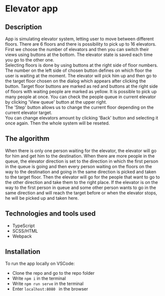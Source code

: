 # Elevator app
## Description
App is simulating elevator system, letting user to move between different floors. There are 6 floors and there is possibility to pick up to 16 elevators. First we choose the number of elevators and then you can switch their views using buttons at the bottom. The elevator state is saved each time you go to the other one. <br />
Selecting floors is done by using buttons at the right side of floor numbers. The number on the left side of chosen button defines on which floor the user is waiting at the moment. The elevator will pick him up and then go to the target floor chosen on the dialog which appears after clicking the button. Target floor buttons are marked as red and buttons at the right side of floors with waiting people are marked as yellow. It is possible to pick up many people at once. You can check the people queue in current elevator by clicking 'View queue' button at the upper right.<br /> 
The 'Step' button allows us to change the current floor depending on the current elevator target. <br />
You can change elevators amount by clicking 'Back' button and selecting it once again. Then the whole system will be reseted. <br />
## The algorithm
When there is only one person waiting for the elevator, the elevator will go for him and get him to the destination. When there are more people in the queue, the elevator direction is set to the direction in which the first person in the queue is going and then every person waiting on the floors on the way to the destination and going in the same direction is picked and taken to the target floor. Then the elevator will go for the people that want to go to the other direction and take them to the right place. If the elevator is on the way to the first person in queue and some other person wants to go in the same direction and will reach the target before or when the elevator stops, he will be picked up and taken here. 

## Technologies and tools used
* TypeScript
* SCSS/HTML
* Webpack

## Installation
To run the app locally on VSCode:
* Clone the repo and go to the repo folder
* Write `npm i` in the terminal
* Write `npm run serve` in the terminal
* Enter `localhost:8080 ` in the browser